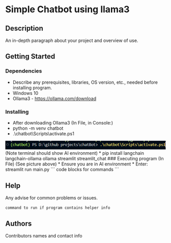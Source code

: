 # Simple Chatbot using llama3

## Description

An in-depth paragraph about your project and overview of use.

## Getting Started

### Dependencies

* Describe any prerequisites, libraries, OS version, etc., needed before installing program.
* Windows 10
* Ollama3 - https://ollama.com/download

### Installing
* After downloading Ollama3
(In File, in Console:)
* python -m venv chatbot
* .\chatbot\Scripts\activate.ps1 
<img src="./pictures/example.png" alt="">
   (Note terminal should show AI environment)
* pip install langchain langchain-ollama ollama streamlit streamlit_chat
### Executing program
(In File)
    (See picture above)
* Ensure you are in AI environment
* Enter: streamlit run main.py
```
code blocks for commands
```

## Help

Any advise for common problems or issues.
```
command to run if program contains helper info
```

## Authors

Contributors names and contact info